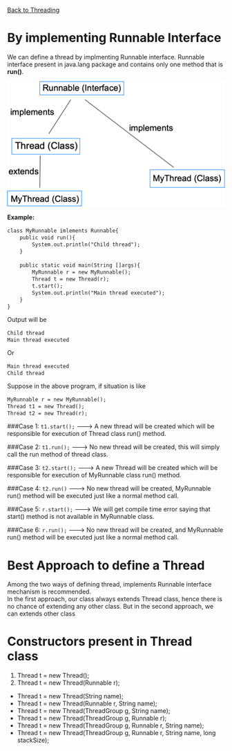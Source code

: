 [Back to Threading](../README.md)
# By implementing Runnable Interface
We can define a thread by implmenting Runnable interface. Runnable interface present in java.lang package and contains only one method that is **run()**.

![Threading Hierarchy](../../../assets/images/threadHierarchy.png)

**Example:**

```
class MyRunnable imlements Runnable{
	public void run(){
		System.out.println("Child thread");
	}
	
	public static void main(String []args){
		MyRunnable r = new MyRunnable();
		Thread t = new Thread(r);
		t.start();
		System.out.println("Main thread executed");
	}
}
```
Output will be

```
Child thread
Main thread executed
```	
Or

```
Main thread executed
Child thread
```

Suppose in the above program, if situation is like

```
MyRunnable r = new MyRunnable();
Thread t1 = new Thread();
Thread t2 = new Thread(r);
```

###Case 1:
```t1.start();``` ---> A new thread will be created which will be responsible for execution of Thread class run() method.

###Case 2:
```t1.run();``` ---> No new thread will be created, this will simply call the run method of thread class.

###Case 3:
```t2.start();``` ---> A new Thread will be created which will be responsible for execution of MyRunnable class run() method.

###Case 4:
```t2.run()``` ---> No new thread will be created, MyRunnable run() method will be executed just like a normal method call.

###Case 5:
```r.start();``` ---> We will get compile time error saying that start() method is not available in MyRunnable class.

###Case 6:
```r.run();``` ---> No new thread will be created, and MyRunnable run() method will be executed just like a normal method call.


# Best Approach to define a Thread

Among the two ways of defining thread, implements Runnable interface mechanism is recommended.<br>
In the first approach, our class always extends Thread class, hence there is no chance of extending any other class. But in the second approach, we can extends other class 

# Constructors present in Thread class
1. Thread t = new Thread();
2. Thread t = new Thread(Runnable r);
- Thread t = new Thread(String name);
- Thread t = new Thread(Runnable r, String name);
- Thread t = new Thread(ThreadGroup g, String name);
- Thread t = new Thread(ThreadGroup g, Runnable r);
- Thread t = new Thread(ThreadGroup g, Runnable r, String name);
- Thread t = new Thread(ThreadGroup g, Runnable r, String name, long stackSize);